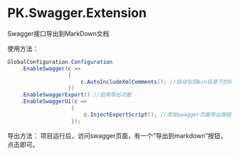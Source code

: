 # PK.Swagger.Extension
Swagger接口导出到MarkDown文档

使用方法：

```C#
GlobalConfiguration.Configuration
    .EnableSwagger(c =>
                   {
                       c.AutoIncludeXmlComments(); //自动包括bin目录下的所有XML文件
                   })
    .EnableSwaggerExport() //启用导出功能
    .EnableSwaggerUi(c =>
                    {
                        c.InjectExportScript(); //添加swagger页面导出按钮
                    });
```


导出方法：
项目运行后，访问swagger页面，有一个“导出到markdown”按钮，点击即可。
